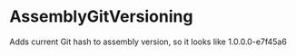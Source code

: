 # AssemblyGitVersioning
Adds current Git hash to assembly version, so it looks like 1.0.0.0-e7f45a6
